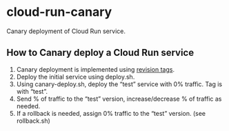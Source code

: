 # cloud-run-canary
 Canary deployment of Cloud Run service.

## How to Canary deploy a Cloud Run service
1. Canary deployment is implemented using [revision tags](https://cloud.google.com/run/docs/configuring/tags).
2. Deploy the initial service using deploy.sh.
3. Using canary-deploy.sh, deploy the “test” service with 0% traffic. Tag is with “test”.
4. Send % of traffic to the “test” version, increase/decrease % of traffic as needed.
5. If a rollback is needed, assign 0% traffic to the “test” version. (see rollback.sh)


